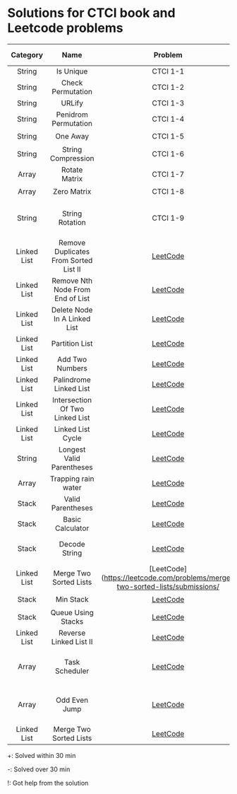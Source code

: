 # Solutions for CTCI book and Leetcode problems

| Category | Name | Problem | Answer | Note | Personal Rating | |
|:-:|:-:|:-:|:-:|:-:|:-:| :- |
| String | Is Unique | CTCI 1-1 | [A](Chapter1_Arrays_String/1_IsUnique.py) | + | |
| String | Check Permutation | CTCI 1-2 | [A](Chapter1_Arrays_String/2_CheckPermutation.py) | +  | :star: |
| String | URLify | CTCI 1-3 | [A](Chapter1_Arrays_String/3_URLify.py) | + | |
| String | Penidrom Permutation | CTCI 1-4 | [A](Chapter1_Arrays_String/4_PenidromPermutation.py) | - | :star: |
| String | One Away | CTCI 1-5 | [A](Chapter1_Arrays_String/5_OneAway.py) | + | :star: |
| String | String Compression | CTCI 1-6 | [A](Chapter1_Arrays_String/6_StringCompression.py) | + | |
| Array | Rotate Matrix | CTCI 1-7 | [A](Chapter1_Arrays_String/7_RotateMatrix.py) | +  | :star: |
| Array | Zero Matrix | CTCI 1-8 | [A](Chapter1_Arrays_String/8_ZeroMatrix.py) | + | :star: |
| String | String Rotation | CTCI 1-9 | [A](Chapter1_Arrays_String/9_StringRotation.py) | + | :star: | [KMP Algorithm (Is substring?)](Chapter1_Arrays_String/KMP_algorithm.py) |
| Linked List  | Remove Duplicates From Sorted List II | [LeetCode](https://leetcode.com/problems/remove-duplicates-from-sorted-list-ii/) | [A](Chapter2_LinkedList/1_RemoveDuplicatesfromSortedListII.py) | -!  | :star::star: |
| Linked List  | Remove Nth Node From End of List   | [LeetCode](https://leetcode.com/problems/remove-nth-node-from-end-of-list/) | [A](Chapter2_LinkedList/2_RemoveNthNodeFromEndofList.py) | - | :star: |
| Linked List  | Delete Node In A Linked List  | [LeetCode](https://leetcode.com/problems/delete-node-in-a-linked-list/description/) | [A](Chapter2_LinkedList/3_DeleteNodeInALinkedList.py ) | + | |
| Linked List  | Partition List | [LeetCode](https://leetcode.com/problems/partition-list/) | [A](Chapter2_LinkedList/4_PartitionList.py ) | + | |
| Linked List  | Add Two Numbers | [LeetCode](https://leetcode.com/problems/add-two-numbers/) | [A](Chapter2_LinkedList/5_AddTwoNumbers.py) | + | |
| Linked List  |  Palindrome Linked List | [LeetCode](https://leetcode.com/problems/palindrome-linked-list/) | [A](Chapter2_LinkedList/6_PalindromeLinkedList.py ) | -! | :star: |
| Linked List  | Intersection Of Two Linked List  | [LeetCode](https://leetcode.com/problems/intersection-of-two-linked-lists/) | [A](Chapter2_LinkedList/7_IntersectionOfTwoLinkedList.py ) | - | |
| Linked List  | Linked List Cycle  | [LeetCode](https://leetcode.com/problems/linked-list-cycle/) | [A](Chapter2_LinkedList/8_LinkedListCycle.py ) | + | :star::star: |
| String | Longest Valid Parentheses | [LeetCode](https://leetcode.com/problems/longest-valid-parentheses/) | [A](Chapter2_LinkedList/extra_LongestValidParentheses.py) | - | :star::star::star: |
| Array  | Trapping rain water | [LeetCode](https://leetcode.com/problems/trapping-rain-water/) | [A](Chapter3_Stack_Queue/1_Trapping_Rain_Water.py) | - | :star::star: |
| Stack  | Valid Parentheses | [LeetCode](https://leetcode.com/problems/valid-parentheses/) | [A](Chapter3_Stack_Queue/2_Valid_Parentheses.py) | + | :star: |
| Stack  | Basic Calculator | [LeetCode](https://leetcode.com/problems/basic-calculator/) | [A](Chapter3_Stack_Queue/4_BasicCalculator.py) | - | :star: |
| Stack  | Decode String | [LeetCode](https://leetcode.com/problems/decode-string/) | [A](Chapter3_Stack_Queue/5_DecodeString.py ) | + | :star: | !Use array instead of string |
| Linked List | Merge Two Sorted Lists | [LeetCode](https://leetcode.com/problems/merge-two-sorted-lists/submissions/
| Stack  | Min Stack | [LeetCode](https://leetcode.com/problems/min-stack/) | [A](Chapter3_Stack_Queue/6_StackMin.py) | -! | :star::star: |
| Stack  | Queue Using Stacks | [LeetCode](https://leetcode.com/problems/implement-queue-using-stacks/) | [A](Chapter3_Stack_Queue/7_QueueViaStacks.py) | + | :star::star: |
| Linked List | Reverse Linked List II | [LeetCode](https://leetcode.com/problems/reverse-linked-list-ii/) | [A](Chapter2_LinkedList/reverse_linked_list_ii.py) | + | :star: |
| Array | Task Scheduler | [LeetCode](https://leetcode.com/problems/task-scheduler/) | [A](Chapter3_Stack_Queue/Task_Scheduler.py) | -! | !Check filling block solution | 
| Array | Odd Even Jump | [LeetCode](https://leetcode.com/problems/odd-even-jump/) | [A](Chapter3_Stack_Queue/Odd_Even_Jump.cpp) | -! | :star::star: | !Check monolithic stack solution |
| Linked List | Merge Two Sorted Lists | [LeetCode](https://leetcode.com/problems/merge-two-sorted-lists/) | [A](Chapter2_LinkedList/Merge_Two_Sorted_Lists.py) | + | :star: | Inplace |



+: Solved within 30 min

-: Solved over 30 min

!: Got help from the solution
